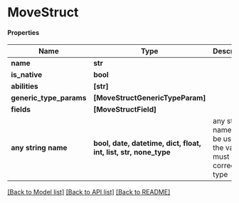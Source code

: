 # MoveStruct

#### Properties
Name | Type | Description | Notes
------------ | ------------- | ------------- | -------------
**name** | **str** |  | 
**is_native** | **bool** |  | 
**abilities** | **[str]** |  | 
**generic_type_params** | **[MoveStructGenericTypeParam]** |  | 
**fields** | **[MoveStructField]** |  | 
**any string name** | **bool, date, datetime, dict, float, int, list, str, none_type** | any string name can be used but the value must be the correct type | [optional]

[[Back to Model list]](../README.md#documentation-for-models) [[Back to API list]](../README.md#documentation-for-api-endpoints) [[Back to README]](../README.md)

